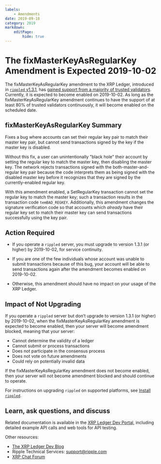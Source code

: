 ```yaml
---
labels:
    - Amendments
date: 2019-09-18
category: 2019
markdown:
    editPage:
        hide: true
---
```

# The fixMasterKeyAsRegularKey Amendment is Expected 2019-10-02

The fixMasterKeyAsRegularKey amendment to the XRP Ledger, introduced in [`rippled` v1.3.1](https://github.com/ripple/rippled/releases/tag/1.3.1), has [gained support from a majority of trusted validators](https://xrpcharts.ripple.com/#/transactions/EE38E5927605FAB1BD8CFE44C9BE5118B4FD558F846E3DA717C23DA2ADB65991). Currently, it is expected to become enabled on 2019-10-02. As long as the fixMasterKeyAsRegularKey amendment continues to have the support of at least 80% of trusted validators continuously, it will become enabled on the scheduled date.

## fixMasterKeyAsRegularKey Summary

Fixes a bug where accounts can set their regular key pair to match their master key pair, but cannot send transactions signed by the key if the master key is disabled.

Without this fix, a user can unintentionally "black hole" their account by setting the regular key to match the master key, then disabling the master key. The network rejects transactions signed with the both-master-and-regular key pair because the code interprets them as being signed with the disabled master key before it recognizes that they are signed by the currently-enabled regular key.

With this amendment enabled, a SetRegularKey transaction cannot set the regular key to match the master key; such a transaction results in the transaction code `temBAD_REGKEY`. Additionally, this amendment changes the signature verification code so that accounts which _already_ have their regular key set to match their master key can send transactions successfully using the key pair.

## Action Required

- If you operate a `rippled` server, you must upgrade to version 1.3.1 (or higher) by 2019-10-02, for service continuity.

- If you are one of the few individuals whose account was unable to submit transactions because of this bug, your account will be able to send transactions again after the amendment becomes enabled on 2019-10-02.

- Otherwise, this amendment should have no impact on your usage of the XRP Ledger.

## Impact of Not Upgrading

If you operate a `rippled` server but don’t upgrade to version 1.3.1 (or higher) by 2019-10-02, when the fixMasterKeyAsRegularKey amendment is expected to become enabled, then your server will become amendment blocked, meaning that your server:

* Cannot determine the validity of a ledger
* Cannot submit or process transactions
* Does not participate in the consensus process
* Does not vote on future amendments
* Could rely on potentially invalid data

If the fixMasterKeyAsRegularKey amendment does not become enabled, then your server will not become amendment blocked and should continue to operate.

For instructions on upgrading `rippled` on supported platforms, see [Install `rippled`](https://xrpl.org/install-rippled.html).

## Learn, ask questions, and discuss
Related documentation is available in the [XRP Ledger Dev Portal](https://xrpl.org/), including detailed example API calls and web tools for API testing.

Other resources:

* [The XRP Ledger Dev Blog](https://xrpl.org/blog/)
* Ripple Technical Services: <support@ripple.com>
* [XRP Chat Forum](http://www.xrpchat.com/)
